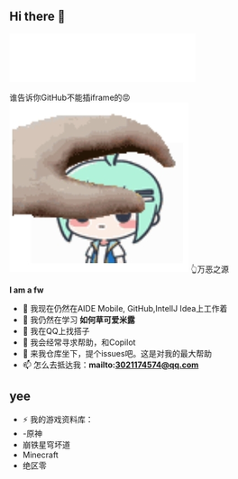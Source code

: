 ## Hi there 👋

<iframe frameborder="no" border="0" marginwidth="0" marginheight="0" width=330 height=86 src="//music.163.com/outchain/player?type=2&id=2155423469&auto=1&height=66"></iframe>

谁告诉你GitHub不能插iframe的😡
![可爱研磨-0](./img/ym0.jpg)
👆万恶之源

**I am a fw**

- 🔭 我现在仍然在AIDE Mobile, GitHub,IntellJ Idea上工作着
- 🌱 我仍然在学习 **如何草可爱米露**
- 👯 我在QQ上找搭子
- 🤔 我会经常寻求帮助，和Copilot
- 💬 来我仓库坐下，提个issues吧。这是对我的最大帮助
- 📫 怎么去抵达我：**mailto:3021174574@qq.com**


## yee
- ⚡ 我的游戏资料库：
-   -原神
-   崩铁星穹坏道
-   Minecraft
-   绝区零

